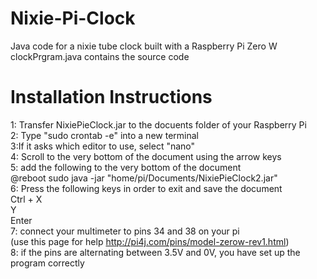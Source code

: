 # Nixie-Pi-Clock
Java code for a nixie tube clock built with a Raspberry Pi Zero W  
clockPrgram.java contains the source code  

# Installation Instructions
1: Transfer NixiePieClock.jar to the docuents folder of your Raspberry Pi  
2: Type "sudo crontab -e" into a new terminal  
3:If it asks which editor to use, select "nano"  
4: Scroll to the very bottom of the document using the arrow keys   
5: add the following to the very bottom of the document  
@reboot sudo java -jar "home/pi/Documents/NixiePieClock2.jar"  
6: Press the following keys in order to exit and save the document  
Ctrl + X  
Y  
Enter  
7: connect your multimeter to pins 34 and 38 on your pi  
(use this page for help http://pi4j.com/pins/model-zerow-rev1.html)  
8: if the pins are alternating between 3.5V and 0V, you have set up the program correctly
